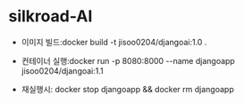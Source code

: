 # silkroad-AI
* 이미지 빌드:docker build -t jisoo0204/djangoai:1.0 .

* 컨테이너 실행:docker run -p 8080:8000 --name djangoapp jisoo0204/djangoai:1.1

* 재실행시: docker stop djangoapp && docker rm djangoapp